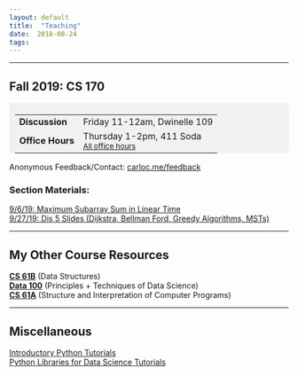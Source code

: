 ```yaml
---
layout: default
title:  "Teaching"
date:  2018-08-24
tags: 
---
```

---
## Fall 2019: CS 170

<div style="line-height: 180%; padding: 5px 10px 0px 10px; border-radius: 5px; background-color: #F1F1F1">

<table>
	<tr><td><b>Discussion</b></td><td>Friday 11-12am, Dwinelle 109</td></tr>
	<tr><td><b>Office Hours</b></td><td>Thursday 1-2pm, 411 Soda<br> <small><a href="https://cs170.org/schedule/calendar/">All office hours</a></small>
</td></tr>
</table>

<!-- Also available by <a href="https://mail.google.com/mail/?view=cm&fs=1&to=carlo@berkeley.edu&su=One-on-One Meeting&body=Two notes: Check my OH, Lab, Disc schedule on carloc.me. After exams I will send out a calendar for conference sign ups. Otherwise, email me and we can schedule a time together!">appointment</a>. --> 

</div>

Anonymous Feedback/Contact: [carloc.me/feedback](http://carloc.me/feedback.html)  

### Section Materials:

[9/6/19: Maximum Subarray Sum in Linear Time](/170dis2)  
[9/27/19: Dis 5 Slides (Dijkstra, Bellman Ford, Greedy Algorithms, MSTs)](https://docs.google.com/presentation/d/1F1QN1jPCeaV70aGrjvIBGkm4X_V36N5LN-8aEbtwzY8/edit?usp=sharing)

---

## My Other Course Resources
**[CS 61B](/61b)** (Data Structures)  
**[Data 100](/ds100)** (Principles + Techniques of Data Science)  
**[CS 61A](/cs61a)** (Structure and Interpretation of Computer Programs)

---
## Miscellaneous 
[Introductory Python Tutorials](/cs61a)  
[Python Libraries for Data Science Tutorials](/ds)